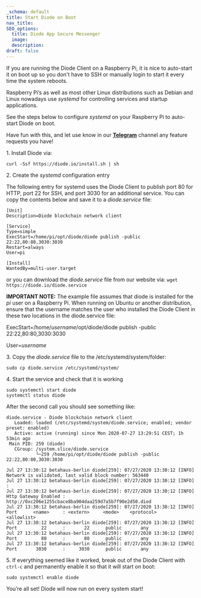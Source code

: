 ```yaml
---
_schema: default
title: Start Diode on Boot
nav_title:
SEO_options:
  title: Diode App Secure Messenger
  image:
  description:
draft: false
---
```

If you are running the Diode Client on a Raspberry Pi, it is nice to auto-start it on boot up so you don't have to SSH or manually login to start it every time the system reboots.

Raspberry Pi’s as well as most other Linux distributions such as Debian and Linux nowadays use *systemd* for controlling services and startup applications.

See the steps below to configure *systemd* on your Raspberry Pi to auto-start Diode on boot.

Have fun with this, and let use know in our [**Telegram**](https://t.me/diode_chain) channel any feature requests you have!

1\. Install Diode via:

```
curl -Ssf https://diode.io/install.sh | sh
```

2\. Create the *systemd* configuration entry

The following entry for systemd uses the Diode Client to publish port 80 for HTTP, port 22 for SSH, and port 3030 for an additional service. You can copy the contents below and save it to a *diode.service* file:

```
[Unit]
Description=Diode blockchain network client

[Service]
Type=simple
ExecStart=/home/pi/opt/diode/diode publish -public 22:22,80:80,3030:3030
Restart=always
User=pi

[Install]
WantedBy=multi-user.target
```

or you can download the *diode.service* file from our website via: `wget https://diode.io/diode.service`

**IMPORTANT NOTE:** The example file assumes that diode is installed for the *pi* user on a Raspberry Pi. When running on Ubuntu or another distribution, ensure that the username matches the user who installed the Diode Client in these two locations in the diode.service file:

ExecStart=/home/*username*/opt/diode/diode publish -public 22:22,80:80,3030:3030

User=*username*

3\. Copy the *diode.service* file to the /etc/systemd/system/folder:

```
sudo cp diode.service /etc/systemd/system/
```

4\. Start the service and check that it is working

```
sudo systemctl start diode
systemctl status diode
```

After the second call you should see something like:

```
diode.service - Diode blockchain network client
   Loaded: loaded (/etc/systemd/system/diode.service; enabled; vendor preset: enabled)
   Active: active (running) since Mon 2020-07-27 13:29:51 CEST; 1h 53min ago
 Main PID: 259 (diode)
   CGroup: /system.slice/diode.service
           └─259 /home/pi/opt/diode/diode publish -public 22:22,80:80,3030:3030

Jul 27 13:30:12 betahaus-berlin diode[259]: 07/27/2020 13:30:12 [INFO] Network is validated, last valid block number: 563440
Jul 27 13:30:12 betahaus-berlin diode[259]: 07/27/2020 13:30:12 [INFO]                      :
Jul 27 13:30:12 betahaus-berlin diode[259]: 07/27/2020 13:30:12 [INFO] Http Gateway Enabled : http://0xc206e1255cbace8ba904daa259d7a5b7f90e2d50.diod
Jul 27 13:30:12 betahaus-berlin diode[259]: 07/27/2020 13:30:12 [INFO] Port      <name>     : <extern>     <mode>    <protocol>     <allowlist>
Jul 27 13:30:12 betahaus-berlin diode[259]: 07/27/2020 13:30:12 [INFO] Port         22      :       22      public       any
Jul 27 13:30:12 betahaus-berlin diode[259]: 07/27/2020 13:30:12 [INFO] Port         80      :       80      public       any
Jul 27 13:30:12 betahaus-berlin diode[259]: 07/27/2020 13:30:12 [INFO] Port       3030      :     3030      public       any
```

5\. If everything seemed like it worked, break out of the Diode Client with `ctrl-c` and permanently enable it so that it will start on boot:

```
sudo systemctl enable diode
```

You’re all set! Diode will now run on every system start!